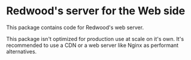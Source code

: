 # Redwood's server for the Web side

This package contains code for Redwood's web server.

This package isn't optimized for production use at scale on it's own.
It's recommended to use a CDN or a web server like Nginx as performant alternatives.

